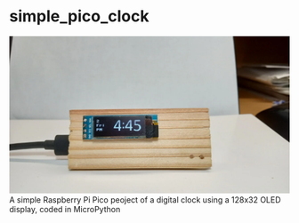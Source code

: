 # simple_pico_clock
![Alt text](./images/clock_image.webp)
A simple Raspberry Pi Pico peoject of a digital clock using a 128x32 OLED display, coded in MicroPython
